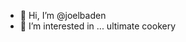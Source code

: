 - 👋 Hi, I’m @joelbaden
- 👀 I’m interested in ... ultimate cookery

<!---
joelbaden/joelbaden is a ✨ special ✨ repository because its `README.md` (this file) appears on your GitHub profile.
You can click the Preview link to take a look at your changes.
--->
